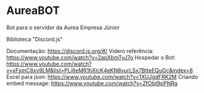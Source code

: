 # AureaBOT
Bot para o servidor da Aurea Empresa Júnior

Biblioteca "Discord.js"

Documentação: https://discord.js.org/#/
Videro referência: https://www.youtube.com/watch?v=2apXbmTyJ7o
Hospedar o Bot: https://www.youtube.com/watch?v=xFsmC8xv9LM&list=PLj8eMR1hXlcK4eKN8vurLSx7BtteEQuGc&index=8
Excel para json: https://www.youtube.com/watch?v=1XUJgdFRK2M
Criando embed message: https://www.youtube.com/watch?v=ZfObt9pPNRg
